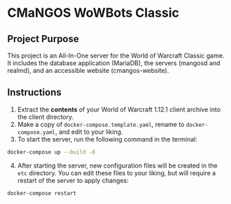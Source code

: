 # CMaNGOS WoWBots Classic

## Project Purpose

This project is an All-In-One server for the World of Warcraft Classic game. It includes the database application (MariaDB), the servers (mangosd and realmd), and an accessible website (cmangos-website).

## Instructions
1. Extract the **contents** of your World of Warcraft 1.12.1 client archive into the client directory.
2. Make a copy of `docker-compose.template.yaml`, rename to `docker-compose.yaml`, and edit to your liking.
3. To start the server, run the following command in the terminal:
```sh
docker-compose up --build -d
```
4. After starting the server, new configuration files will be created in the `etc` directory. You can edit these files to your liking, but will require a restart of the server to apply changes:
```sh
docker-compose restart
```
